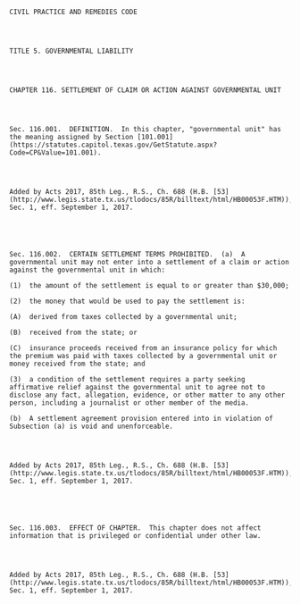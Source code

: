 ﻿
    
    
    	
    					
    
    
    CIVIL PRACTICE AND REMEDIES CODE
    
      
    
    
    TITLE 5. GOVERNMENTAL LIABILITY
    
      
    
    
    CHAPTER 116. SETTLEMENT OF CLAIM OR ACTION AGAINST GOVERNMENTAL UNIT
    
      
    
    
    Sec. 116.001.  DEFINITION.  In this chapter, "governmental unit" has the meaning assigned by Section [101.001](https://statutes.capitol.texas.gov/GetStatute.aspx?Code=CP&Value=101.001).
    
    
    
    
    Added by Acts 2017, 85th Leg., R.S., Ch. 688 (H.B. [53](http://www.legis.state.tx.us/tlodocs/85R/billtext/html/HB00053F.HTM)), Sec. 1, eff. September 1, 2017.
    
    
    
    
    
    Sec. 116.002.  CERTAIN SETTLEMENT TERMS PROHIBITED.  (a)  A governmental unit may not enter into a settlement of a claim or action against the governmental unit in which:
    
    (1)  the amount of the settlement is equal to or greater than $30,000;
    
    (2)  the money that would be used to pay the settlement is:
    
    (A)  derived from taxes collected by a governmental unit;
    
    (B)  received from the state; or
    
    (C)  insurance proceeds received from an insurance policy for which the premium was paid with taxes collected by a governmental unit or money received from the state; and
    
    (3)  a condition of the settlement requires a party seeking affirmative relief against the governmental unit to agree not to disclose any fact, allegation, evidence, or other matter to any other person, including a journalist or other member of the media.
    
    (b)  A settlement agreement provision entered into in violation of Subsection (a) is void and unenforceable.
    
    
    
    
    Added by Acts 2017, 85th Leg., R.S., Ch. 688 (H.B. [53](http://www.legis.state.tx.us/tlodocs/85R/billtext/html/HB00053F.HTM)), Sec. 1, eff. September 1, 2017.
    
    
    
    
    
    Sec. 116.003.  EFFECT OF CHAPTER.  This chapter does not affect information that is privileged or confidential under other law.
    
    
    
    
    Added by Acts 2017, 85th Leg., R.S., Ch. 688 (H.B. [53](http://www.legis.state.tx.us/tlodocs/85R/billtext/html/HB00053F.HTM)), Sec. 1, eff. September 1, 2017.
    
    
    
    
    				
